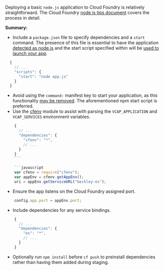 Deploying a basic `node.js` application to Cloud Foundry is relatively straightforward. The Cloud Foundry [node.js tips document](http://docs.cloudfoundry.org/buildpacks/node/node-tips.html) covers the process in detail.

**Summary:**

- Include a `package.json` file to specify dependencies and a `start` command. The presence of this file is essential to have the application [detected as node.js](https://github.com/cloudfoundry/nodejs-buildpack/blob/master/bin/detect) and the start script specified within will be [used to launch your app](https://github.com/cloudfoundry/nodejs-buildpack/blob/94949f6d7c2ee6c84ee04edcc9c94a5454047b75/bin/compile#L134-147).

```javascript
  {
    // ...
    "scripts": {
      "start": "node app.js"
    }
  }
```

- Avoid using the `command:` manifest key to start your application, as this functionality [may be removed](https://github.com/cloudfoundry/nodejs-buildpack/pull/11#issuecomment-67666273). The aforementioned npm start script is preferred.
- Use the [cfenv](https://www.npmjs.com/package/cfenv) module to assist with parsing the `VCAP_APPLICATION` and `VCAP_SERVICES` environment variables.

```javascript
    {
      // ...
      "dependencies": {
        "cfenv": "*",
        // ...
      }
    }
    ```

    ```javascript
    var cfenv = require("cfenv");
    var appEnv = cfenv.getAppEnv();
    uri = appEnv.getServiceURL("beckley-es");
```

- Ensure the app listens on the Cloud Foundry assigned port.

```javascript
    config.app.port = appEnv.port;
```

- Include dependencies for any service bindings.

```javascript
    {
      // ...
      "dependencies": {
        "es": "*",
        // ...
      }
    }
```

- Optionally run `npm install` before `cf push` to preinstall dependencies rather than having them added during staging.